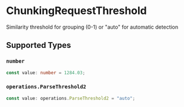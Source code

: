 # ChunkingRequestThreshold

Similarity threshold for grouping (0-1) or "auto" for automatic detection


## Supported Types

### `number`

```typescript
const value: number = 1284.03;
```

### `operations.ParseThreshold2`

```typescript
const value: operations.ParseThreshold2 = "auto";
```

